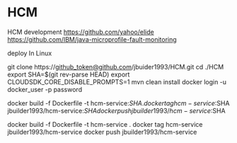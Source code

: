 # HCM
HCM development
https://github.com/yahoo/elide
https://github.com/IBM/java-microprofile-fault-monitoring

deploy In Linux

git clone https://github_token@github.com/jbuider1993/HCM.git
cd ./HCM
export SHA=$(git rev-parse HEAD)
export CLOUDSDK_CORE_DISABLE_PROMPTS=1
mvn clean install
docker login -u docker_user -p password

docker build -f Dockerfile -t hcm-service:$SHA .
docker tag hcm-service:$SHA jbuilder1993/hcm-service:$SHA
docker push jbuilder1993/hcm-service:$SHA

docker build -f Dockerfile -t hcm-service .
docker tag hcm-service jbuilder1993/hcm-service
docker push jbuilder1993/hcm-service
